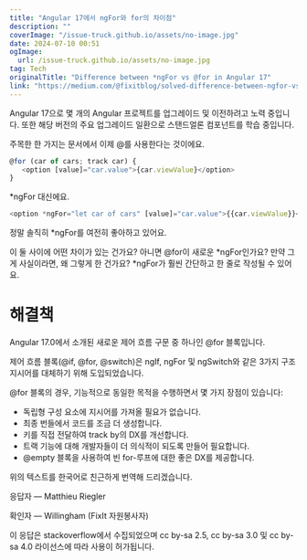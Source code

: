 ```yaml
---
title: "Angular 17에서 ngFor와 for의 차이점"
description: ""
coverImage: "/issue-truck.github.io/assets/no-image.jpg"
date: 2024-07-10 00:51
ogImage: 
  url: /issue-truck.github.io/assets/no-image.jpg
tag: Tech
originalTitle: "Difference between *ngFor vs @for in Angular 17"
link: "https://medium.com/@fixitblog/solved-difference-between-ngfor-vs-for-in-angular-17-550e9ca4b199"
---
```



Angular 17으로 몇 개의 Angular 프로젝트를 업그레이드 및 이전하려고 노력 중입니다. 또한 해당 버전의 주요 업그레이드 일환으로 스탠드얼론 컴포넌트를 학습 중입니다.

주목한 한 가지는 문서에서 이제 @를 사용한다는 것이에요.

```js
@for (car of cars; track car) {
   <option [value]="car.value">{car.viewValue}</option>
}
```

*ngFor 대신에요.

<div class="content-ad"></div>

```js
<option *ngFor="let car of cars" [value]="car.value">{{car.viewValue}}</option>
```

정말 솔직히 *ngFor를 여전히 좋아하고 있어요.

이 둘 사이에 어떤 차이가 있는 건가요? 아니면 @for이 새로운 *ngFor인가요? 만약 그게 사실이라면, 왜 그렇게 한 건가요? *ngFor가 훨씬 간단하고 한 줄로 작성될 수 있어요.

# 해결책


<div class="content-ad"></div>

Angular 17.0에서 소개된 새로운 제어 흐름 구문 중 하나인 @for 블록입니다.

제어 흐름 블록(@if, @for, @switch)은 ngIf, ngFor 및 ngSwitch와 같은 3가지 구조 지시어를 대체하기 위해 도입되었습니다.

@for 블록의 경우, 기능적으로 동일한 목적을 수행하면서 몇 가지 장점이 있습니다:

- 독립형 구성 요소에 지시어를 가져올 필요가 없습니다.
- 최종 번들에서 코드를 조금 더 생성합니다.
- 키를 직접 전달하여 track by의 DX를 개선합니다.
- 트랙 기능에 대해 개발자들이 더 의식적이 되도록 만들어 필요합니다.
- @empty 블록을 사용하여 빈 for-루프에 대한 좋은 DX를 제공합니다.

<div class="content-ad"></div>

위의 텍스트를 한국어로 친근하게 번역해 드리겠습니다.

응답자 — Matthieu Riegler

확인자 — Willingham (FixIt 자원봉사자)

이 응답은 stackoverflow에서 수집되었으며 cc by-sa 2.5, cc by-sa 3.0 및 cc by-sa 4.0 라이선스에 따라 사용이 허가됩니다.